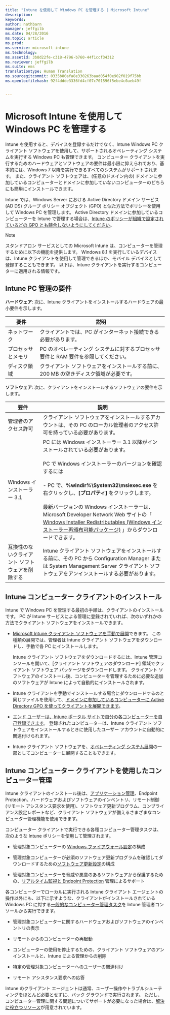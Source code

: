 ```yaml
---
title: "Intune を使用して Windows PC を管理する | Microsoft Intune"
description: 
keywords: 
author: nathbarn
manager: jeffgilb
ms.date: 04/28/2016
ms.topic: article
ms.prod: 
ms.service: microsoft-intune
ms.technology: 
ms.assetid: 3b8d22fe-c318-4796-b760-44f1ccf34312
ms.reviewer: jeffgilb
ms.suite: ems
translationtype: Human Translation
ms.sourcegitcommit: 0335b80afa8e330263baad054f0e902f019f75bb
ms.openlocfilehash: 92f4ddde3336fd4cf07c701596f5ebe4c0aeb49f


---
```


# Microsoft Intune を使用して Windows PC を管理する
Intune を使用すると、デバイスを登録するだけでなく、Intune Windows PC クライアント ソフトウェアを使用して、サポートされるオペレーティング システムを実行する Windows PC も管理できます。 コンピューター クライアントを実行するためのハードウェアとソフトウェアの要件は最小限に抑えられており、基本的には、Windows 7 以降を実行できるすべてのシステムがサポートされます。  また、クライアント ソフトウェアは、(任意のドメイン内の) ドメインに参加しているコンピューターとドメインに参加していないコンピューターのどちらにも簡単にインストールできます。

Intune では、Windows Server における Active Directory ドメイン サービス (AD DS) グループ ポリシー オブジェクト (GPO) と似た方法でポリシーを使用して Windows PC を管理します。 Active Directory ドメインに参加しているコンピューターを Intune で管理する場合は、[Intune のポリシーが組織で設定されているどの GPO とも競合しないようにしてください](resolve-gpo-and-microsoft-intune-policy-conflicts.md)。

> [!NOTE]
> スタンドアロン サービスとしての Microsoft Intune は、コンピューターを管理するために以下の機能を提供します。 Windows 8.1 を実行しているデバイスは、Intune クライアントを使用して管理できるほか、モバイル デバイスとして登録することもできます。 以下は、Intune クライアントを実行するコンピューターに適用される情報です。

## Intune PC 管理の要件

**ハードウェア**: 次に、Intune クライアントをインストールするハードウェアの最小要件を示します。

|要件|説明|
|---------------|--------------------|
|ネットワーク|クライアントでは、PC がインターネット接続できる必要があります。|
|プロセッサとメモリ|PC のオペレーティング システムに対するプロセッサ要件と RAM 要件を参照してください。|
|ディスク領域|クライアント ソフトウェアをインストールする前に、200 MB の空きディスク領域が必要です。|

**ソフトウェア**: 次に、クライアントをインストールするソフトウェアの要件を示します。

|要件|説明|
|---------------|--------------------|
|管理者のアクセス許可|クライアント ソフトウェアをインストールするアカウントは、その PC のローカル管理者のアクセス許可を持っている必要があります。|
|Windows インストーラー 3.1|PC には Windows インストーラー 3.1 以降がインストールされている必要があります。<br /><br />PC で Windows インストーラーのバージョンを確認するには<br /><br />-   PC で、**%windir%\System32\msiexec.exe** を右クリックし、**[プロパティ]** をクリックします。<br /><br />最新バージョンの Windows インストーラーは、Microsoft Developer Network Web サイトの「 [Windows Installer Redistributables (Windows インストーラー再頒布可能パッケージ)](http://go.microsoft.com/fwlink/?LinkID=234258) 」からダウンロードできます。|
|互換性のないクライアント ソフトウェアを削除する|Intune クライアント ソフトウェアをインストールする前に、その PC から Configuration Manager または System Management Server クライアント ソフトウェアをアンインストールする必要があります。|

## Intune コンピューター クライアントのインストール
Intune で Windows PC を管理する最初の手順は、クライアントのインストールです。 PC が Intune サービスによる管理に登録されていれば、次のいずれかの方法でクライアント ソフトウェアをインストールできます。

-   [Microsoft Intune クライアント ソフトウェアを手動で展開](install-the-windows-pc-client-with-microsoft-intune.md#to-manually-deploy-the-client-software)できます。 この種類の展開では、管理者は Intune クライアント ソフトウェアをダウンロードし、手動で各 PC にインストールします。

    Intune クライアント ソフトウェアをダウンロードするには、Intune 管理コンソールを開いて、[クライアント ソフトウェアのダウンロード] 領域でクライアント ソフトウェア パッケージをダウンロードします。 クライアント ソフトウェアのインストール後、コンピューターを管理するために必要な追加のソフトウェアが Intune によって自動的にインストールされます。

-   Intune クライアントを手動でインストールする場合にダウンロードするのと同じファイルを使用して、[ドメインに参加しているコンピューターに Active Directory GPO を使ってクライアントを展開できます](install-the-windows-pc-client-with-microsoft-intune.md#to-automatically-deploy-the-client-software-by-using-group-policy)。

-   [エンド ユーザーは、Intune ポータル サイトで自分の各コンピューターを自己登録できます](install-the-windows-pc-client-with-microsoft-intune.md#how-users-can-self-enroll-their-computers)。 登録されたコンピューターは、Intune クライアント ソフトウェアをインストールするときに使用したユーザー アカウントに自動的に関連付けられます。

-   Intune クライアント ソフトウェアを、[オペレーティング システム展開](install-the-windows-pc-client-with-microsoft-intune.md#install-the-microsoft-intune-client-software-as-part-of-an-image)の一部としてコンピューターに展開することもできます。

## Intune コンピューター クライアントを使用したコンピューター管理
Intune クライアントのインストール後は、[アプリケーション管理](deploy-apps-in-microsoft-intune.md)、Endpoint Protection、ハードウェアおよびソフトウェアのインベントリ、リモート制御 (リモート アシスタンス要求を使用)、ソフトウェア更新プログラム、コンプライアンス設定レポートなど、クライアント ソフトウェアが備えるさまざまなコンピューター管理機能を使用できます。

コンピューター クライアントで実行できる各種コンピューター管理タスクは、次のような Intune ポリシーを使用して管理されます。

-   管理対象コンピューターの [Windows ファイアウォール設定](help-protect-windows-pcs-using-windows-firewall-policies-in-microsoft-intune.md)の構成

-   管理対象コンピューターが必須のソフトウェア更新プログラムを確認してダウンロードするための[ソフトウェア更新設定](keep-windows-pcs-up-to-date-with-software-updates-in-microsoft-intune.md)の構成

-   管理対象コンピューターを脅威や悪意のあるソフトウェアから保護するための、[リアルタイム監視と Endpoint Protection](help-secure-windows-pcs-with-endpoint-protection-for-microsoft-intune.md) 管理によるサポート

各コンピューターでローカルに実行される Intune クライアント エージェントの操作以外にも、以下に示すような、クライアントがインストールされている Windows PC に対する[一般的なコンピューター管理タスク](common-windows-pc-management-tasks-with-the-microsoft-intune-computer-client.md)を Intune 管理者コンソールから実行できます。

-   管理対象コンピューターに関するハードウェアおよびソフトウェアのインベントリの表示

-   リモートからのコンピューターの再起動

-   コンピューターの使用を停止するための、クライアント ソフトウェアのアンインストールと、Intune による管理からの削除

-   特定の管理対象コンピューターへのユーザーの関連付け

-   リモート アシスタンス要求への応答

Intune のクライアント エージェントは通常、ユーザー操作やトラブルシューティングをほとんど必要とせずに、バック グラウンドで実行されます。 ただし、コンピューター管理に関する問題についてサポートが必要になった場合は、[解決に役立つリソース](/intune/troubleshoot/troubleshoot-client-setup-in-microsoft-intune)が用意されています。



<!--HONumber=Jun16_HO4-->


